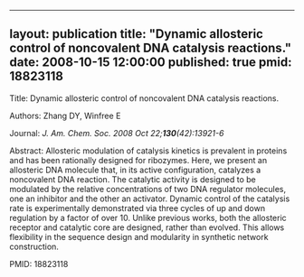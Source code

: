 
---
layout: publication
title:  "Dynamic allosteric control of noncovalent DNA catalysis reactions."
date:   2008-10-15 12:00:00
published: true
pmid: 18823118
---

Title: Dynamic allosteric control of noncovalent DNA catalysis reactions.

Authors: Zhang DY, Winfree E

Journal: *J. Am. Chem. Soc. 2008 Oct 22;**130**(42):13921-6*

Abstract: Allosteric modulation of catalysis kinetics is prevalent in proteins and has been rationally designed for ribozymes. Here, we present an allosteric DNA molecule that, in its active configuration, catalyzes a noncovalent DNA reaction. The catalytic activity is designed to be modulated by the relative concentrations of two DNA regulator molecules, one an inhibitor and the other an activator. Dynamic control of the catalysis rate is experimentally demonstrated via three cycles of up and down regulation by a factor of over 10. Unlike previous works, both the allosteric receptor and catalytic core are designed, rather than evolved. This allows flexibility in the sequence design and modularity in synthetic network construction.

PMID: 18823118

